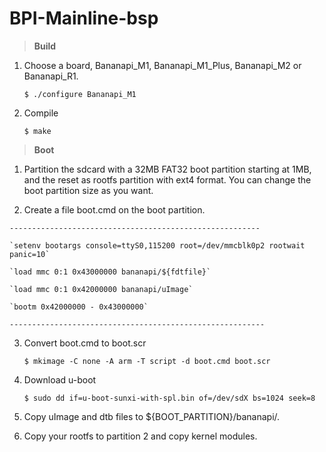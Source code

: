 # BPI-Mainline-bsp


>  **Build**

  1. Choose a board, Bananapi_M1, Bananapi_M1_Plus, Bananapi_M2 or Bananapi_R1.

     `$ ./configure Bananapi_M1`

  2. Compile
  
      `$ make`


> **Boot**

  1. Partition the sdcard with a 32MB FAT32 boot partition starting at 1MB, and the reset as rootfs partition with ext4 format. You can change the boot partition size as you want.

  2. Create a file boot.cmd on the boot partition.

    --------------------------------------------------------

    `setenv bootargs console=ttyS0,115200 root=/dev/mmcblk0p2 rootwait panic=10`

    `load mmc 0:1 0x43000000 bananapi/${fdtfile}`

    `load mmc 0:1 0x42000000 bananapi/uImage`

    `bootm 0x42000000 - 0x43000000`

    ---------------------------------------------------------

  3. Convert boot.cmd to boot.scr

     `$ mkimage -C none -A arm -T script -d boot.cmd boot.scr`

  4. Download u-boot

     `$ sudo dd if=u-boot-sunxi-with-spl.bin of=/dev/sdX bs=1024 seek=8`

  5. Copy uImage and dtb files to ${BOOT_PARTITION}/bananapi/.

  6. Copy your rootfs to partition 2 and copy kernel modules.
